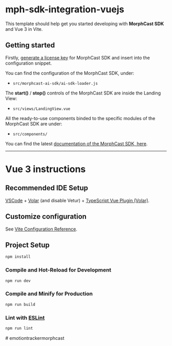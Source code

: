# mph-sdk-integration-vuejs

This template should help get you started developing with **MorphCast SDK** and Vue 3 in Vite.

## Getting started

Firstly, [generate a license key](https://www.morphcast.com/sdk-licence-request/) for MorphCast SDK and insert into the configuration snippet. 

You can find the configuration of the MorphCast SDK, under:

* `src/morphcast-ai-sdk/ai-sdk-loader.js`

The **start()** / **stop()** controls of the MorphCast SDK are inside the Landing View:  

* `src/views/LandingView.vue`

All the ready-to-use components binded to the specific modules of the MorphCast SDK are under:

* `src/components/`

You can find the latest [documentation of the MorphCast SDK, here](https://ai-sdk.morphcast.com/latest/index.html).

----

# Vue 3 instructions

## Recommended IDE Setup

[VSCode](https://code.visualstudio.com/) + [Volar](https://marketplace.visualstudio.com/items?itemName=Vue.volar) (and disable Vetur) + [TypeScript Vue Plugin (Volar)](https://marketplace.visualstudio.com/items?itemName=Vue.vscode-typescript-vue-plugin).

## Customize configuration

See [Vite Configuration Reference](https://vitejs.dev/config/).

## Project Setup

```sh
npm install
```

### Compile and Hot-Reload for Development

```sh
npm run dev
```

### Compile and Minify for Production

```sh
npm run build
```

### Lint with [ESLint](https://eslint.org/)

```sh
npm run lint
```
#   e m o t i o n t r a c k e r m o r p h c a s t  
 